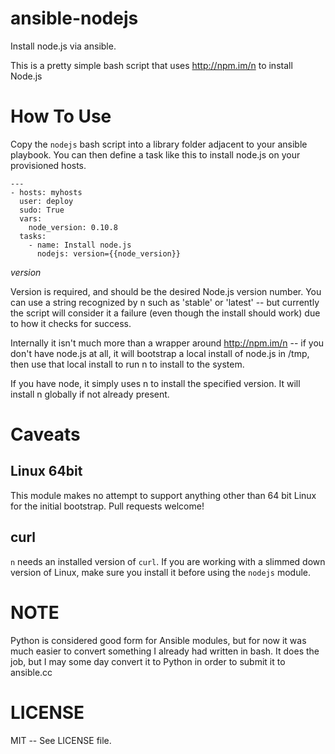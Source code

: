 ansible-nodejs
==============

Install node.js via ansible.

This is a pretty simple bash script that uses http://npm.im/n to install Node.js

How To Use
==========

Copy the `nodejs` bash script into a library folder adjacent to your ansible playbook. You can then define a task like this to install node.js on your provisioned hosts.

```
---
- hosts: myhosts
  user: deploy
  sudo: True
  vars:
    node_version: 0.10.8
  tasks:
    - name: Install node.js
      nodejs: version={{node_version}}
```

*version*

Version is required, and should be the desired Node.js version number. You can use a string recognized by n such as 'stable' or 'latest' -- but currently the script will consider it a failure (even though the install should work) due to how it checks for success.


Internally it isn't much more than a wrapper around http://npm.im/n -- if you don't have node.js at all, it will bootstrap a local install of node.js in /tmp, then use that local install to run n to install to the system.

If you have node, it simply uses n to install the specified version. It will install n globally if not already present.

Caveats
=======

Linux 64bit
-----------
This module makes no attempt to support anything other than 64 bit Linux for the initial bootstrap. Pull requests welcome!

curl
----
`n` needs an installed version of `curl`. If you are working with a slimmed down version of Linux, make sure you install it before using the `nodejs` module.

NOTE
====

Python is considered good form for Ansible modules, but for now it was much easier to convert something I already had written in bash. It does the job, but I may some day convert it to Python in order to submit it to ansible.cc


LICENSE
=======

MIT -- See LICENSE file.

